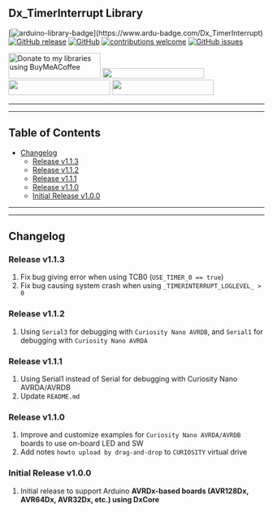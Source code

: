 ## Dx_TimerInterrupt Library

[![arduino-library-badge](https://www.ardu-badge.com/badge/Dx_TimerInterrupt.svg?)](https://www.ardu-badge.com/Dx_TimerInterrupt)
[![GitHub release](https://img.shields.io/github/release/khoih-prog/Dx_TimerInterrupt.svg)](https://github.com/khoih-prog/Dx_TimerInterrupt/releases)
[![GitHub](https://img.shields.io/github/license/mashape/apistatus.svg)](https://github.com/khoih-prog/Dx_TimerInterrupt/blob/main/LICENSE)
[![contributions welcome](https://img.shields.io/badge/contributions-welcome-brightgreen.svg?style=flat)](#Contributing)
[![GitHub issues](https://img.shields.io/github/issues/khoih-prog/Dx_TimerInterrupt.svg)](http://github.com/khoih-prog/Dx_TimerInterrupt/issues)


<a href="https://www.buymeacoffee.com/khoihprog6" title="Donate to my libraries using BuyMeACoffee"><img src="https://cdn.buymeacoffee.com/buttons/v2/default-yellow.png" alt="Donate to my libraries using BuyMeACoffee" style="height: 50px !important;width: 181px !important;" ></a>
<a href="https://www.buymeacoffee.com/khoihprog6" title="Donate to my libraries using BuyMeACoffee"><img src="https://img.shields.io/badge/buy%20me%20a%20coffee-donate-orange.svg?logo=buy-me-a-coffee&logoColor=FFDD00" style="height: 20px !important;width: 200px !important;" ></a>
<a href="https://profile-counter.glitch.me/khoih-prog/count.svg" title="Total khoih-prog Visitor count"><img src="https://profile-counter.glitch.me/khoih-prog/count.svg" style="height: 30px;width: 200px;"></a>
<a href="https://profile-counter.glitch.me/khoih-prog-Dx_TimerInterrupt/count.svg" title="Dx_TimerInterrupt Visitor count"><img src="https://profile-counter.glitch.me/khoih-prog-Dx_TimerInterrupt/count.svg" style="height: 30px;width: 200px;"></a>

---
---

## Table of Contents

* [Changelog](#changelog)
  * [Release v1.1.3](#release-v113)
  * [Release v1.1.2](#release-v112)
  * [Release v1.1.1](#release-v111)
  * [Release v1.1.0](#release-v110)
  * [Initial Release v1.0.0](#initial-release-v100)

---
---

## Changelog

### Release v1.1.3

1. Fix bug giving error when using TCB0 (`USE_TIMER_0 == true`)
2. Fix bug causing system crash when using `_TIMERINTERRUPT_LOGLEVEL_ > 0`

### Release v1.1.2

1. Using `Serial3` for debugging with `Curiosity Nano AVRDB`, and `Serial1` for debugging with `Curiosity Nano AVRDA`


### Release v1.1.1

1. Using Serial1 instead of Serial for debugging with Curiosity Nano AVRDA/AVRDB
2. Update `README.md`

### Release v1.1.0

1. Improve and customize examples for `Curiosity Nano AVRDA/AVRDB` boards to use on-board LED and SW
2. Add notes `howto upload by drag-and-drop` to `CURIOSITY` virtual drive

### Initial Release v1.0.0

1. Initial release to support Arduino **AVRDx-based boards (AVR128Dx, AVR64Dx, AVR32Dx, etc.) using DxCore**



